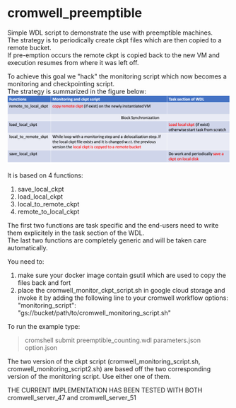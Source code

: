 # cromwell_preemptible

Simple WDL script to demonstrate the use with preemptible machines. \
The strategy is to periodically create ckpt files which are then copied to a remote bucket. \
If pre-emption occurs the remote ckpt is copied back to the new VM and execution resumes from where it was left off.

To achieve this goal we "hack" the monitoring script which now becomes a monitoring and checkpointing script. \
The strategy is summarized in the figure below:
![strategy.png](https://github.com/broadinstitute/preemptible_cromwell/blob/master/images/strategy.png?raw=true)

It is based on 4 functions:
1. save_local_ckpt
2. load_local_ckpt
3. local_to_remote_ckpt 
4. remote_to_local_ckpt 

The first two functions are task specific and the end-users need to write them explicitely in the task section of the WDL. \
The last two functions are completely generic and will be taken care automatically.

You need to:
1. make sure your docker image contain gsutil which are used to copy the files back and fort 
2. place the cromwell_monitor_ckpt_script.sh in google cloud storage and invoke it by adding 
   the following line to your cromwell workflow 
   options:
   "monitoring_script": "gs://bucket/path/to/cromwell_monitoring_script.sh"

To run the example type:

> cromshell submit preemptible_counting.wdl parameters.json option.json 

The two version of the ckpt script (cromwell_monitoring_script.sh, cromwell_monitoring_script2.sh) are based off the two corresponding version of the monitoring script. Use either one of them.

THE CURRENT IMPLEMENTATION HAS BEEN TESTED WITH BOTH cromwell_server_47 and cromwell_server_51
